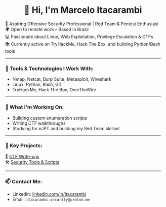 <h1 align="center">👋 Hi, I'm Marcelo Itacarambi</h1>

🔐 Aspiring Offensive Security Professional | Red Team & Pentest Enthusiast  
🌍 Open to remote work – Based in Brazil  
💻 Passionate about Linux, Web Exploitation, Privilege Escalation & CTFs  
📚 Currently active on TryHackMe, Hack The Box, and building Python/Bash tools  

---

### 🧰 Tools & Technologies I Work With:
- Nmap, Netcat, Burp Suite, Metasploit, Wireshark  
- Linux, Python, Bash, Git  
- TryHackMe, Hack The Box, OverTheWire

---

### 🚀 What I'm Working On:
- Building custom enumeration scripts  
- Writing CTF walkthroughs  
- Studying for eJPT and building my Red Team skillset  

---

### 📂 Key Projects:
🔐 [CTF Write-ups](https://github.com/Itacarambi/CTFs)  
🛠️ [Security Tools & Scripts](https://github.com/Itacarambi/Projects)

---

### 📫 Contact Me:
- LinkedIn: [linkedin.com/in/itacarambi](https://linkedin.com/in/itacarambi)
- Email: `itacarambi.security@proton.me`
